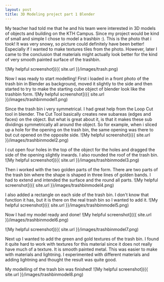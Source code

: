 ```yaml
---
layout: post
title: 3D Modeling project part 1 Blender
---
```


My teacher had told me that he and his team were interested in 3D models of objects and building on the KTH Campus. Since my project would be kind of small and simple I chose to model a trashbin :). This is the photo that i took! It was very snowy, so picture could definitely have been better! Especially if I wanted to make textures tiles from the photo. However, later I came to the conclusion that materials might actually look better for the kind of very smooth painted surface of the trashbin.

![My helpful screenshot]({{ site.url }}/images/trash.png)

Now I was ready to start modelling!
First i loaded in a front photo of the trash bin in Blender as background, moved it slightly to the side and then started to try to make the starting cube object of blender look like the trashbin form.
![My helpful screenshot]({{ site.url }}/images/trashbinmodel1.png)

Since the trash bin i very symmetrical. I had great help from the  Loop Cut tool in blender. The Cut Tool basically creates new subareas (edges and faces) on the object. But what is great about it, is that it makes these sub dividings symmetrically all around the object. So for example, when i sliced  up a hole for the opening on the trash bin, the same opening was there to but cut opened on the opposite side.
![My helpful screenshot]({{ site.url }}/images/trashbinmodel2.png)

I cut open four holes in the top of the object for the holes and dragged the side of the opening slightly inwards. I also rounded the roof of the trash bin.
![My helpful screenshot]({{ site.url }}/images/trashbinmodel3.png)

Then i worked with the two golden parts of the form. There are two parts of the trash bin where the shape is shaped in three lines of golden bands. I had to extend and intended the surface and the round all parts. 
![My helpful screenshot]({{ site.url }}/images/trashbinmodel4.png)

I also added a rectangle on each side of the trash bin. I don't know that function it has, but it is there on the real trash bin so I wanted to add it.
![My helpful screenshot]({{ site.url }}/images/trashbinmodel5.png)

Now I had my model ready and done!
![My helpful screenshot]({{ site.url }}/images/trashbinmodel6.png)

![My helpful screenshot]({{ site.url }}/images/trashbinmodel7.png)

Next up I wanted to add the green and gold textures of the trash bin. I found it quite hard to work with textures for this material since it does not really have much of a texture. It is smooth painted metal. This was easier to make with materials and lightning. I experimented with different materials and adding lightning and thought the result was quite good.

My modelling of the trash bin was finished!
![My helpful screenshot]({{ site.url }}/images/trashbinmodel8.png)